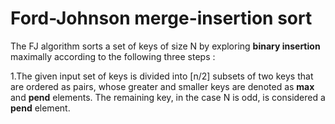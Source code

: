 # Ford-Johnson merge-insertion sort

The FJ algorithm sorts a set of keys of size N by exploring **binary insertion** maximally according to the following three steps :

1.The given input set of keys is divided into [n/2] subsets of two keys that are ordered as pairs, whose greater and smaller keys are denoted as **max** and **pend** elements. The remaining key, in the case N is odd, is considered a **pend** element.